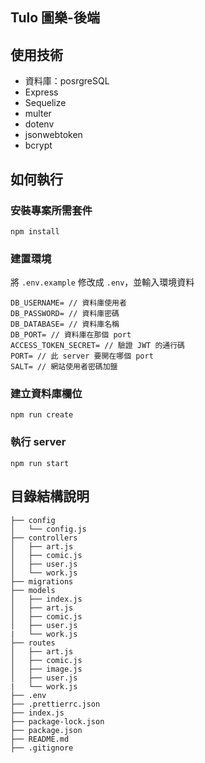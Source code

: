 ## Tulo 圖樂-後端

## 使用技術

* 資料庫：posrgreSQL
* Express
* Sequelize
* multer
* dotenv
* jsonwebtoken
* bcrypt

## 如何執行

### 安裝專案所需套件

`npm install`

### 建置環境

將 `.env.example` 修改成 `.env`，並輸入環境資料

```
DB_USERNAME= // 資料庫使用者
DB_PASSWORD= // 資料庫密碼
DB_DATABASE= // 資料庫名稱
DB_PORT= // 資料庫在那個 port
ACCESS_TOKEN_SECRET= // 驗證 JWT 的通行碼
PORT= // 此 server 要開在哪個 port
SALT= // 網站使用者密碼加鹽
```

### 建立資料庫欄位

`npm run create`

### 執行 server 

`npm run start`

## 目錄結構說明

```
├── config                      
│   └── config.js
├── controllers                      
│   ├── art.js     
│   ├── comic.js         
│   ├── user.js         
│   └── work.js   
├── migrations 
├── models                      
│   ├── index.js                
│   ├── art.js       
│   ├── comic.js 
│   ├── user.js
|   └── work.js
├── routes                      
│   ├── art.js                
│   ├── comic.js       
│   ├── image.js 
│   ├── user.js
|   └── work.js
├── .env
├── .prettierrc.json
├── index.js
├── package-lock.json
├── package.json
├── README.md
├── .gitignore
```

